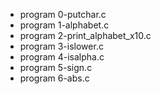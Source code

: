 - program 0-putchar.c
- program 1-alphabet.c
- program 2-print_alphabet_x10.c
- program 3-islower.c
- program 4-isalpha.c
- program 5-sign.c
- program 6-abs.c


